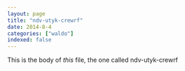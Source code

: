 ```yaml
---
layout: page
title: "ndv-utyk-crewrf"
date: 2014-8-4
categories: ["waldo"]
indexed: false
---
```

This is the body of _this_ file, the one called ndv-utyk-crewrf
